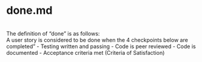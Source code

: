<h1>done.md</h1> <br>
The definition of “done” is as follows: <br>
A user story is considered to be done when the 4 checkpoints below are completed”
- Testing written and passing
- Code is peer reviewed
- Code is documented
- Acceptance criteria met (Criteria of Satisfaction) 
